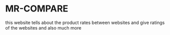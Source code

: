 # MR-COMPARE
this website tells about the product rates between websites and give ratings of the websites and also much more
